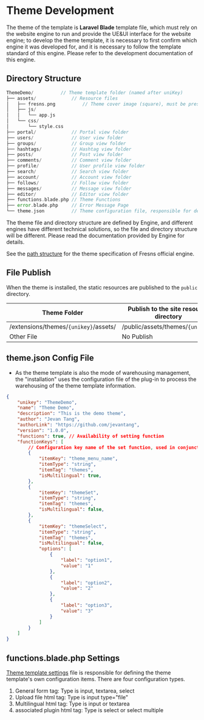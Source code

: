 # Theme Development

The theme of the template is **Laravel Blade** template file, which must rely on the website engine to run and provide the UE&UI interface for the website engine; to develop the theme template, it is necessary to first confirm which engine it was developed for, and it is necessary to follow the template standard of this engine. Please refer to the development documentation of this engine.

## Directory Structure

```php
ThemeDemo/          // Theme template folder (named after uniKey)
├── assets/             // Resource files
│   ├── fresns.png          // Theme cover image (square), must be present and fixed in position
│   ├── js/
│   │   └── app.js
│   └── css/
│       └── style.css
├── portal/             // Portal view folder
├── users/              // User view folder
├── groups/             // Group view folder
├── hashtags/           // Hashtag view folder
├── posts/              // Post view folder
├── comments/           // Comment view folder
├── profile/            // User profile view folder
├── search/             // Search view folder
├── account/            // Account view folder
├── follows/            // Follow view folder
├── messages/           // Message view folder
├── editor/             // Editor view folder
├── functions.blade.php // Theme Functions
├── error.blade.php     // Error Message Page
└── theme.json          // Theme configuration file, responsible for defining the base properties of the theme
```

The theme file and directory structure are defined by Engine, and different engines have different technical solutions, so the file and directory structure will be different. Please read the documentation provided by Engine for details.

See the [path structure](structure.md) for the theme specification of Fresns official engine.


## File Publish

When the theme is installed, the static resources are published to the `public` directory.

| Theme Folder | Publish to the site resource directory |
| --- | --- |
| /extensions/themes/`{unikey}`/assets/ | /public/assets/themes/`{unikey}`/ |
| Other File | No Publish |


## theme.json Config File

- As the theme template is also the mode of warehousing management, the "installation" uses the configuration file of the plug-in to process the warehousing of the theme template information.

```json
{
    "unikey": "ThemeDemo",
    "name": "Theme Demo",
    "description": "This is the demo theme",
    "author": "Jevan Tang",
    "authorLink": "https://github.com/jevantang",
    "version": "1.0.0",
    "functions": true, // Availability of setting function
    "functionKeys": [
        // Configuration key name of the set function, used in conjunction with functions.blade.php
        {
            "itemKey": "theme_menu_name",
            "itemType": "string",
            "itemTag": "themes",
            "isMultilingual": true,
        },
        {
            "itemKey": "themeSet",
            "itemType": "string",
            "itemTag": "themes",
            "isMultilingual": false,
        },
        {
            "itemKey": "themeSelect",
            "itemType": "string",
            "itemTag": "themes",
            "isMultilingual": false,
            "options": [
                {
                    "label": "option1",
                    "value": "1"
                },
                {
                    "label": "option2",
                    "value": "2"
                },
                {
                    "label": "option3",
                    "value": "3"
                }
            ]
        }
    ]
}
```

## functions.blade.php Settings

[Theme template settings](functions.md) file is responsible for defining the theme template's own configuration items. There are four configuration types.

1. General form tag: Type is input, textarea, select
2. Upload file html tag: Type is input type="file"
3. Multilingual html tag: Type is input or textarea
4. associated plugin html tag: Type is select or select multiple
